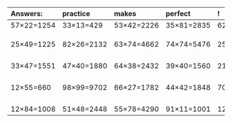 | Answers: | practice | makes | perfect | ! |
| :--- | :--- | :--- | :--- | :--- |
| 57×22=1254 | 33×13=429 | 53×42=2226 | 35×81=2835 | 62×96=5952 | 
|   |   |   |   |   | 
|   |   |   |   |   | 
|   |   |   |   |   | 
| 25×49=1225 | 82×26=2132 | 63×74=4662 | 74×74=5476 | 25×30=750 | 
|   |   |   |   |   | 
|   |   |   |   |   | 
|   |   |   |   |   | 
|   |   |   |   |   | 
| 33×47=1551 | 47×40=1880 | 64×38=2432 | 39×40=1560 | 21×38=798 | 
|   |   |   |   |   | 
|   |   |   |   |   | 
|   |   |   |   |   | 
|   |   |   |   |   | 
| 12×55=660 | 98×99=9702 | 66×27=1782 | 44×42=1848 | 70×82=5740 | 
|   |   |   |   |   | 
|   |   |   |   |   | 
|   |   |   |   |   | 
|   |   |   |   |   | 
| 12×84=1008 | 51×48=2448 | 55×78=4290 | 91×11=1001 | 12×93=1116 | 
